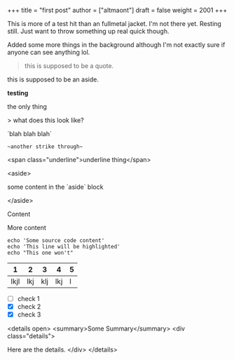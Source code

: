 +++
title = "first post"
author = ["altmaont"]
draft = false
weight = 2001
+++

This is more of a test hit than an fullmetal jacket. I'm not there yet. Resting still. Just want to throw something up real quick though.

Added some more things in the background although I'm not exactly sure if anyone can see anything lol.

> this is supposed to be a quote.

<aside>

this is supposed to be an aside.

</aside>

****testing****

<span class="underline">the only thing</span>

&gt; what does this look like?

\`blah blah blah\`

`~another strike through~`

&lt;span class="underline"&gt;underline thing&lt;/span&gt;

&lt;aside&gt;

some content in the \`aside\` block

&lt;/aside&gt;

Content

More content

```shell
echo 'Some source code content'
echo 'This line will be highlighted'
echo "This one won't"
```

| 1    | 2   | 3   | 4   | 5 |
|------|-----|-----|-----|---|
| lkjl | lkj | klj | lkj | l |

-   [ ] check 1
-   [X] check 2
-   [X] check 3

&lt;details open&gt;
&lt;summary&gt;Some Summary&lt;/summary&gt;
&lt;div class="details"&gt;

Here are the <span class="underline">details</span>.
&lt;/div&gt;
&lt;/details&gt;
